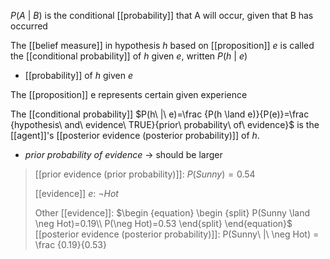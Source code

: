 $P(A\ |\ B)$ is the conditional [[probability]] that A will occur, given that B has occurred

The [[belief measure]] in hypothesis $h$ based on [[proposition]] $e$ is called the [[conditional probability]] of $h$ given $e$, written $P(h\ |\ e)$
- [[probability]] of $h$ given $e$

The [[proposition]] e represents certain given experience

The [[conditional probability]] $P(h\ |\ e)=\frac {P(h \land e)}{P(e)}=\frac {hypothesis\ and\ evidence\ TRUE}{prior\ probability\ of\ evidence}$ is the [[agent]]'s [[posterior evidence (posterior probability)]] of $h$.
- $prior\ probability\ of\ evidence$ $\rightarrow$ should be larger
>	[[prior evidence (prior probability)]]: $P(Sunny) = 0.54$
>	
>	[[evidence]] $e$: $\neg Hot$
>	
>	Other [[evidence]]: 
>	$\begin {equation} \begin {split} P(Sunny \land \neg Hot)=0.19\\ P(\neg Hot)=0.53 \end{split} \end{equation}$
>	[[posterior evidence (posterior probability)]]: P(Sunny\ |\ \neg Hot) = \frac {0.19}{0.53} 